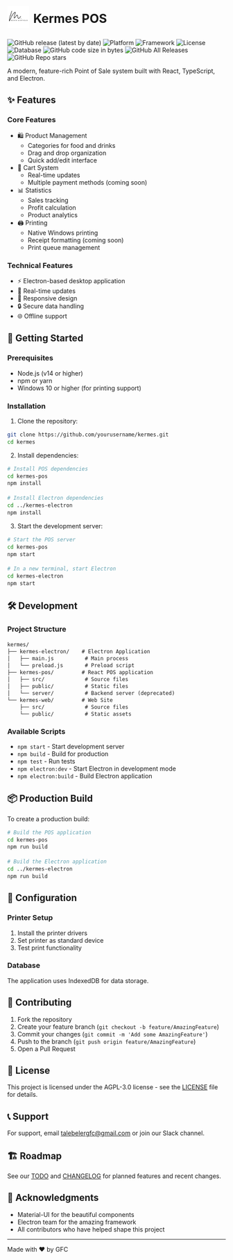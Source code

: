 <h1 style="display: flex; align-items: center;">
  <a href="https://kermespos.web.app/" style="margin-right: 10px;">
    <img src="kermes-web/public/Mintika_round-cropped.svg" alt="Kermes POS" width="50">
  </a>
  Kermes POS
</h1>

![GitHub release (latest by date)](https://img.shields.io/github/v/release/Tsunari/KermesPOS?style=flat-square) ![Platform](https://img.shields.io/badge/platform-Windows%20%7C%20Web-blue?style=flat-square) ![Framework](https://img.shields.io/badge/framework-React%20%7C%20Next.js-blue?style=flat-square) ![License](https://img.shields.io/badge/license-AGPL--3.0-blue?style=flat-square) ![Database](https://img.shields.io/badge/database-IndexedDB-orange?style=flat-square) ![GitHub code size in bytes](https://img.shields.io/github/languages/code-size/Tsunari/KermesPOS?style=flat-square)
![GitHub All Releases](https://img.shields.io/github/downloads/Tsunari/KermesPOS/total?style=flat-square) ![GitHub Repo stars](https://img.shields.io/github/stars/Tsunari/KermesPOS?style=flat-square)








A modern, feature-rich Point of Sale system built with React, TypeScript, and Electron.



## ✨ Features

### Core Features
- 🛍️ Product Management
  - Categories for food and drinks
  - Drag and drop organization
  - Quick add/edit interface
- 🛒 Cart System
  - Real-time updates
  - Multiple payment methods (coming soon)
- 📊 Statistics
  - Sales tracking
  - Profit calculation
  - Product analytics
- 🖨️ Printing
  - Native Windows printing
  - Receipt formatting (coming soon)
  - Print queue management

### Technical Features
- ⚡ Electron-based desktop application
- 🔄 Real-time updates
- 📱 Responsive design
- 🔒 Secure data handling
- 🌐 Offline support

## 🚀 Getting Started

### Prerequisites
- Node.js (v14 or higher)
- npm or yarn
- Windows 10 or higher (for printing support)

### Installation

1. Clone the repository:
```bash
git clone https://github.com/yourusername/kermes.git
cd kermes
```

2. Install dependencies:
```bash
# Install POS dependencies
cd kermes-pos
npm install

# Install Electron dependencies
cd ../kermes-electron
npm install
```

3. Start the development server:
```bash
# Start the POS server
cd kermes-pos
npm start

# In a new terminal, start Electron
cd kermes-electron
npm start
```

## 🛠️ Development

### Project Structure
```
kermes/
├── kermes-electron/    # Electron Application
│   ├── main.js          # Main process
│   └── preload.js       # Preload script
├── kermes-pos/         # React POS application
│   ├── src/             # Source files
│   ├── public/          # Static files
│   └── server/          # Backend server (deprecated)
└── kermes-web/         # Web Site
    ├── src/             # Source files
    └── public/          # Static assets
```

### Available Scripts
- `npm start` - Start development server
- `npm build` - Build for production
- `npm test` - Run tests
- `npm electron:dev` - Start Electron in development mode
- `npm electron:build` - Build Electron application

## 📦 Production Build

To create a production build:

```bash
# Build the POS application
cd kermes-pos
npm run build

# Build the Electron application
cd ../kermes-electron
npm run build
```

## 🔧 Configuration

### Printer Setup
1. Install the printer drivers
2. Set printer as standard device
3. Test print functionality

### Database
The application uses IndexedDB for data storage.

## 🤝 Contributing

1. Fork the repository
2. Create your feature branch (`git checkout -b feature/AmazingFeature`)
3. Commit your changes (`git commit -m 'Add some AmazingFeature'`)
4. Push to the branch (`git push origin feature/AmazingFeature`)
5. Open a Pull Request

## 📝 License

This project is licensed under the AGPL-3.0 license - see the [LICENSE](LICENSE) file for details.

## 📞 Support

For support, email talebelergfc@gmail.com or join our Slack channel.

## 🏗️ Roadmap

See our [TODO](TODO.md) and [CHANGELOG](CHANGELOG.md) for planned features and recent changes.

## 🙏 Acknowledgments

- Material-UI for the beautiful components
- Electron team for the amazing framework
- All contributors who have helped shape this project

---

Made with ❤️ by GFC